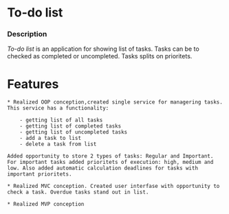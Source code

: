 #  To-do list

### Description
*To-do list* is an application for showing list of tasks. Tasks can be to checked as completed or uncompleted. Tasks splits on prioritets.

# Features
	
	* Realized OOP conception,created single service for managering tasks. This service has a functionality:
		
		- getting list of all tasks
		- getting list of completed tasks
		- getting list of uncompleted tasks
		- add a task to list
		- delete a task from list

	Added opportunity to store 2 types of tasks: Regular and Important. For important tasks added prioritets of execution: high, medium and low. Also added automatic calculation deadlines for tasks with important prioritets.
	
	* Realized MVC conception. Created user interfase with opportunity to check a task. Overdue tasks stand out in list.
	
	* Realized MVP conception

